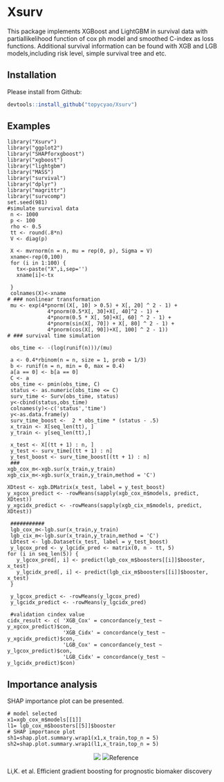 # Xsurv
This package implements XGBoost and LightGBM in survival data with partiallikelihood function of cox ph model and smoothed C-index as loss functions.
Additional survival information can be found with XGB and LGB models,including risk level, simple survival tree and etc. 
## Installation

Please install from Github:
``` r
devtools::install_github("topycyao/Xsurv")
```
## Examples
```{r}
library("Xsurv")
library("ggplot2")
library("SHAPforxgboost")
library("xgboost")
library("lightgbm")
library("MASS")
library("survival")
library("dplyr")
library("magrittr")
library("survcomp")
set.seed(981)
#simulate survival data
 n <- 1000
 p <- 100
 rho <- 0.5
 tt <- round(.8*n)
 V <- diag(p)

 X <- mvrnorm(n = n, mu = rep(0, p), Sigma = V)
 xname<-rep(0,100)
 for (i in 1:100) {
   tx<-paste("X",i,sep='')
   xname[i]<-tx

 }
 colnames(X)<-xname
# ### nonlinear transformation
 mu <- exp(4*pnorm((X[, 10] > 0.5) + X[, 20] ^ 2 - 1) +
             4*pnorm(0.5*X[, 30]+X[, 40]^2 - 1) +
             4*pnorm(0.5 * X[, 50]+X[, 60] ^ 2 - 1) +
             4*pnorm(sin(X[, 70]) + X[, 80] ^ 2 - 1) +
             4*pnorm(cos(X[, 90])+X[, 100] ^ 2 - 1))
# ### survival time simulation

 obs_time <- -(log(runif(n)))/(mu)

 a <- 0.4*rbinom(n = n, size = 1, prob = 1/3)
 b <- runif(n = n, min = 0, max = 0.4)
 a[a == 0] <- b[a == 0]
 C <- a
 obs_time <- pmin(obs_time, C)
 status <- as.numeric(obs_time <= C)
 surv_time <- Surv(obs_time, status)
 y<-cbind(status,obs_time)
 colnames(y)<-c('status','time')
 y<-as.data.frame(y)
 surv_time_boost <-  2 * obs_time * (status - .5)
 x_train <- X[seq_len(tt), ]
 y_train <- y[seq_len(tt),]

 x_test <- X[(tt + 1) : n, ]
 y_test <- surv_time[(tt + 1) : n]
 y_test_boost <- surv_time_boost[(tt + 1) : n]
 ###
xgb_cox_m<-xgb.sur(x_train,y_train)
xgb_cix_m<-xgb.sur(x_train,y_train,method = 'C')

XDtest <- xgb.DMatrix(x_test, label = y_test_boost)
y_xgcox_predict <- -rowMeans(sapply(xgb_cox_m$models, predict, XDtest))
y_xgcidx_predict <- -rowMeans(sapply(xgb_cix_m$models, predict, XDtest))

 ###########
 lgb_cox_m<-lgb.sur(x_train,y_train)
 lgb_cix_m<-lgb.sur(x_train,y_train,method = 'C')
 LDtest <- lgb.Dataset(x_test, label = y_test_boost)
 y_lgcox_pred <- y_lgcidx_pred <- matrix(0, n - tt, 5)
for (i in seq_len(5)) {
   y_lgcox_pred[, i] <- predict(lgb_cox_m$boosters[[i]]$booster, x_test)
   y_lgcidx_pred[, i] <- predict(lgb_cix_m$boosters[[i]]$booster, x_test)
 }

 y_lgcox_predict <- -rowMeans(y_lgcox_pred)
 y_lgcidx_predict <- -rowMeans(y_lgcidx_pred)

 #validation cindex value
cidx_result <- c( 'XGB_Cox' = concordance(y_test ~ y_xgcox_predict)$con,
                  'XGB_Cidx' = concordance(y_test ~ y_xgcidx_predict)$con,
                  'LGB_Cox' = concordance(y_test ~ y_lgcox_predict)$con,
                  'LGB_Cidx' = concordance(y_test ~ y_lgcidx_predict)$con)

```
## Importance analysis

SHAP importance plot can be presented.

```{r}
# model selected
x1=xgb_cox_m$models[[1]]
l1= lgb_cox_m$boosters[[5]]$booster
# SHAP importance plot
sh1=shap.plot.summary.wrap1(x1,x_train,top_n = 5)
sh2=shap.plot.summary.wrap1(l1,x_train,top_n = 5)
```
<p align="center">
  <img src = "https://github.com/topycyao/Xsurv/blob/master/docs%20/figures/xgb_plot.png/>
</p>
              
<p align="center">
  <img src = "https://github.com/topycyao/Xsurv/blob/master/docs%20/figures/lgb_plot.png/>
</p>


## Reference

Li,K. et al. Efficient gradient boosting for prognostic biomaker discovery
